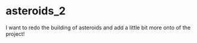 # asteroids_2
I want to redo the building of asteroids and add a little bit more onto of the project!
